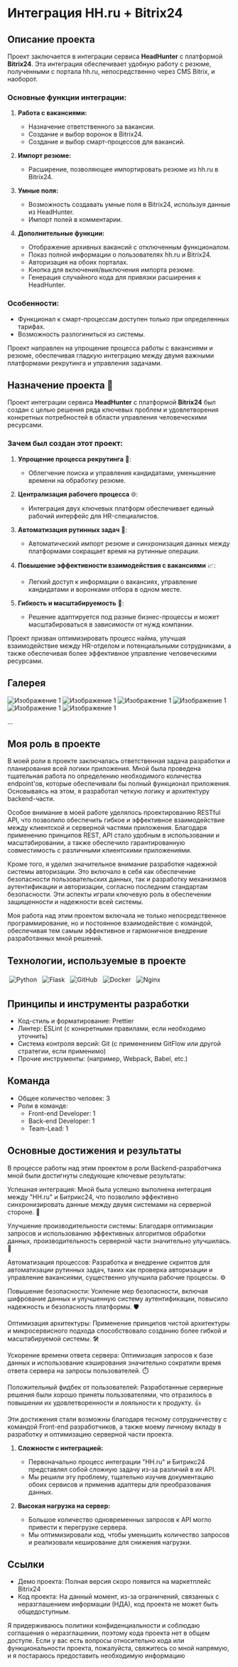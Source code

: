 # Интеграция HH.ru + Bitrix24

## Описание проекта

Проект заключается в интеграции сервиса **HeadHunter** с платформой **Bitrix24**. Эта интеграция обеспечивает удобную работу с резюме, полученными с портала hh.ru, непосредственно через CMS Bitrix, и наоборот.

### Основные функции интеграции:

1. **Работа с вакансиями:**
   - Назначение ответственного за вакансии.
   - Создание и выбор воронок в Bitrix24.
   - Создание и выбор смарт-процессов для вакансий.

2. **Импорт резюме:**
   - Расширение, позволяющее импортировать резюме из hh.ru в Bitrix24.

3. **Умные поля:**
   - Возможность создавать умные поля в Bitrix24, используя данные из HeadHunter.
   - Импорт полей в комментарии.

4. **Дополнительные функции:**
   - Отображение архивных вакансий с отключенным функционалом.
   - Показ полной информации о пользователях hh.ru и Bitrix24.
   - Авторизация на обоих порталах.
   - Кнопка для включения/выключения импорта резюме.
   - Генерация случайного кода для привязки расширения к HeadHunter.

### Особенности:

- Функционал к смарт-процессам доступен только при определенных тарифах.
- Возможность разлогиниться из системы.

Проект направлен на упрощение процесса работы с вакансиями и резюме, обеспечивая гладкую интеграцию между двумя важными платформами рекрутинга и управления задачами.


## Назначение проекта 🎯

Проект интеграции сервиса **HeadHunter** с платформой **Bitrix24** был создан с целью решения ряда ключевых проблем и удовлетворения конкретных потребностей в области управления человеческими ресурсами.

### Зачем был создан этот проект:

1. **Упрощение процесса рекрутинга** 💼:
   - Облегчение поиска и управления кандидатами, уменьшение времени на обработку резюме.

2. **Централизация рабочего процесса** 🌐:
   - Интеграция двух ключевых платформ обеспечивает единый рабочий интерфейс для HR-специалистов.

3. **Автоматизация рутинных задач** 🤖:
   - Автоматический импорт резюме и синхронизация данных между платформами сокращает время на рутинные операции.

4. **Повышение эффективности взаимодействия с вакансиями** 📈:
   - Легкий доступ к информации о вакансиях, управление кандидатами и воронками отбора в одном месте.

5. **Гибкость и масштабируемость** 🌟:
   - Решение адаптируется под разные бизнес-процессы и может масштабироваться в зависимости от нужд компании.

Проект призван оптимизировать процесс найма, улучшая взаимодействие между HR-отделом и потенциальными сотрудниками, а также обеспечивая более эффективное управление человеческими ресурсами.



## Галерея

![Изображение 1](screen11.png)
![Изображение 1](screen22.png)
![Изображение 1](screen33.png)
![Изображение 1](screen44.png)
![Изображение 1](screen5.png)
![Изображение 1](screen6.png)

...

## Моя роль в проекте
В моей роли в проекте заключалась ответственная задача разработки и планирования всей логики приложения. Мной была проведена тщательная работа по определению необходимого количества endpoint'ов, которые обеспечивали бы полный функционал приложения. Основываясь на этом, я разработал четкую логику и архитектуру backend-части.

Особое внимание в моей работе уделялось проектированию RESTful API, что позволило обеспечить гибкое и эффективное взаимодействие между клиентской и серверной частями приложения. Благодаря применению принципов REST, API стало удобным в использовании и масштабировании, а также обеспечило гарантированную совместимость с различными клиентскими приложениями.

Кроме того, я уделил значительное внимание разработке надежной системы авторизации. Это включало в себя как обеспечение безопасности пользовательских данных, так и разработку механизмов аутентификации и авторизации, согласно последним стандартам безопасности. Эти аспекты играли ключевую роль в обеспечении защищенности и надежности всей системы.

Моя работа над этим проектом включала не только непосредственное программирование, но и постоянное взаимодействие с командой, обеспечивая тем самым эффективное и гармоничное внедрение разработанных мной решений.

## Технологии, используемые в проекте

<img src="https://img.shields.io/badge/python-3670A0?style=for-the-badge&logo=python&logoColor=ffdd54" alt="Python" style="vertical-align:top; margin:4px">
<img src="https://img.shields.io/badge/flask-%23000.svg?style=for-the-badge&logo=flask&logoColor=white" alt="Flask" style="vertical-align:top; margin:4px">
<img src="https://img.shields.io/badge/github-%23121011.svg?style=for-the-badge&logo=github&logoColor=white" alt="GitHub" style="vertical-align:top; margin:4px">
<img src="https://img.shields.io/badge/docker-%230db7ed.svg?style=for-the-badge&logo=docker&logoColor=white" alt="Docker" style="vertical-align:top; margin:4px">
<img src="https://img.shields.io/badge/nginx-%23009639.svg?style=for-the-badge&logo=nginx&logoColor=white" alt="Nginx" style="vertical-align:top; margin:4px">


## Принципы и инструменты разработки
- Код-стиль и форматирование: Prettier
- Линтер: ESLint (с конкретными правилами, если необходимо уточнить)
- Система контроля версий: Git (с применением GitFlow или другой стратегии, если применимо)
- Прочие инструменты: (например, Webpack, Babel, etc.)

## Команда
- Общее количество человек: 3
- Роли в команде:
  - Front-end Developer: 1
  - Back-end Developer: 1
  - Team-Lead: 1

## Основные достижения и результаты
В процессе работы над этим проектом в роли Backend-разработчика мной были достигнуты следующие ключевые результаты:

Успешная интеграция: Мной была успешно выполнена интеграция между "HH.ru" и Битрикс24, что позволило эффективно синхронизировать данные между двумя системами на серверной стороне. 🔄

Улучшение производительности системы: Благодаря оптимизации запросов и использованию эффективных алгоритмов обработки данных, производительность серверной части значительно улучшилась. 🚀

Автоматизация процессов: Разработка и внедрение скриптов для автоматизации рутинных задач, таких как проверка авторизации и управление вакансиями, существенно улучшила рабочие процессы. ⚙️

Повышение безопасности: Усиление мер безопасности, включая шифрование данных и улучшенную систему аутентификации, повысило надежность и безопасность платформы. 🛡️

Оптимизация архитектуры: Применение принципов чистой архитектуры и микросервисного подхода способствовало созданию более гибкой и масштабируемой системы. 🛠️

Ускорение времени ответа сервера: Оптимизация запросов к базе данных и использование кэширования значительно сократили время ответа сервера на запросы пользователей. ⏱️

Положительный фидбек от пользователей: Разработанные серверные решения были хорошо приняты пользователями, что отразилось в повышении их удовлетворенности и лояльности к продукту. 👍

Эти достижения стали возможны благодаря тесному сотрудничеству с командой Front-end разработчиков, а также моему личному вкладу в разработку и оптимизацию серверной части проекта.

1. **Сложности с интеграцией:**
   - Первоначально процесс интеграции "HH.ru" и Битрикс24 представлял собой сложную задачу из-за различий в их API.
   - Мы решили эту проблему, тщательно изучив документацию обоих сервисов и применив адаптеры для преобразования данных.

2. **Высокая нагрузка на сервер:**
   - Большое количество одновременных запросов к API могло привести к перегрузке сервера.
   - Мы оптимизировали код, чтобы уменьшить количество запросов и реализовали кеширование для снижения нагрузки.


## Ссылки
- Демо проекта: Полная версия скоро появится на маркетплейс Bitrix24
- Код проекта: На данный момент, из-за ограничений, связанных с неразглашением информации (НДА), код проекта не может быть общедоступным.

Я придерживаюсь политики конфиденциальности и соблюдаю соглашения о неразглашении, поэтому кода проекта нет в общем доступе.
Если у вас есть вопросы относительно кода или функциональности проекта, пожалуйста, свяжитесь со мной напрямую, и я постараюсь предоставить необходимую информацию
